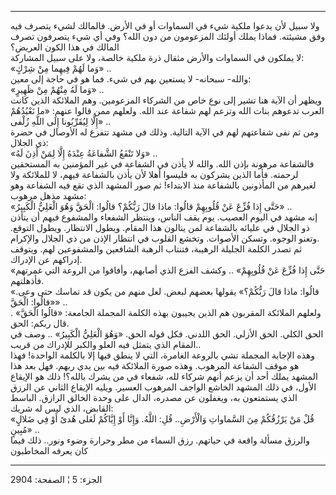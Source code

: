 ------------------------------------------------------------------------

ولا سبيل لأن يدعوا ملكية شيء في السماوات أو في الأرض. فالمالك لشيء يتصرف
فيه وفق مشيئته. فماذا يملك أولئك المزعومون من دون الله؟ وفي أي شيء
يتصرفون تصرف المالك في هذا الكون العريض؟  
لا يملكون في السماوات والأرض مثقال ذرة ملكية خالصة، ولا على سبيل
المشاركة:  
«وَما لَهُمْ فِيهِما مِنْ شِرْكٍ» ..  
والله- سبحانه- لا يستعين بهم في شيء. فما هو في حاجة إلى معين:  
«وَما لَهُ مِنْهُمْ مِنْ ظَهِيرٍ» ..  
ويظهر أن الآية هنا تشير إلى نوع خاص من الشركاء المزعومين. وهم الملائكة
الذين كانت العرب تدعوهم بنات الله وتزعم لهم شفاعة عند الله. ولعلهم ممن
قالوا عنهم: «ما نَعْبُدُهُمْ إِلَّا لِيُقَرِّبُونا إِلَى اللَّهِ زُلْفى» ..  
ومن ثم نفى شفاعتهم لهم في الآية التالية. وذلك في مشهد تتفزع له الأوصال
في حضرة ذي الجلال:  
«وَلا تَنْفَعُ الشَّفاعَةُ عِنْدَهُ إِلَّا لِمَنْ أَذِنَ لَهُ» ..  
فالشفاعة مرهونة بإذن الله. والله لا يأذن في الشفاعة في غير المؤمنين به
المستحقين لرحمته. فأما الذين يشركون به فليسوا أهلا لأن يأذن بالشفاعة
فيهم، لا للملائكة ولا لغيرهم من المأذونين بالشفاعة منذ الابتداء! ثم صور
المشهد الذي تقع فيه الشفاعة وهو مشهد مذهل مرهوب:  
«حَتَّى إِذا فُزِّعَ عَنْ قُلُوبِهِمْ قالُوا: ماذا قالَ رَبُّكُمْ؟ قالُوا: الْحَقَّ وَهُوَ الْعَلِيُّ
الْكَبِيرُ» ..  
إنه مشهد في اليوم العصيب. يوم يقف الناس، وينتظر الشفعاء والمشفوع فيهم أن
يتأذن ذو الجلال في عليائه بالشفاعة لمن ينالون هذا المقام. ويطول
الانتظار. ويطول التوقع. وتعنو الوجوه. وتسكن الأصوات. وتخشع القلوب في
انتظار الإذن من ذي الجلال والإكرام.  
ثم تصدر الكلمة الجليلة الرهيبة، فتنتاب الرهبة الشافعين والمشفوعين لهم.
ويتوقف إدراكهم عن الإدراك.  
«حَتَّى إِذا فُزِّعَ عَنْ قُلُوبِهِمْ» .. وكشف الفزع الذي أصابهم، وأفاقوا من الروعة
التي غمرتهم فأذهلتهم.  
«قالُوا: ماذا قالَ رَبُّكُمْ؟» يقولها بعضهم لبعض. لعل منهم من يكون قد تماسك حتى
وعى. «قالُوا: الْحَقَّ» ..  
ولعلهم الملائكة المقربون هم الذين يجيبون بهذه الكلمة المجملة الجامعة:
«قالُوا الْحَقَّ» . قال ربكم: الحق.  
الحق الكلي. الحق الأزلي. الحق اللدني. فكل قوله الحق. «وَهُوَ الْعَلِيُّ الْكَبِيرُ»
.. وصف في المقام الذي يتمثل فيه العلو والكبر للإدراك من قريب..  
وهذه الإجابة المجملة تشي بالروعة الغامرة، التي لا ينطق فيها إلا بالكلمة
الواحدة! فهذا هو موقف الشفاعة المرهوب. وهذه صورة الملائكة فيه بين يدي
ربهم. فهل بعد هذا المشهد يملك أحد أن يزعم أنهم شركاء لله، شفعاء في من
يشرك بالله؟! ذلك هو الإيقاع الأول، في ذلك المشهد الخاشع الواجف المرهوب
العسير. ويليه الإيقاع الثاني عن الرزق الذي يستمتعون به، ويغفلون عن
مصدره، الدال على وحدة الخالق الرازق. الباسط القابض، الذي ليس له شريك:  
«قُلْ مَنْ يَرْزُقُكُمْ مِنَ السَّماواتِ وَالْأَرْضِ.. قُلِ: اللَّهُ. وَإِنَّا أَوْ إِيَّاكُمْ لَعَلى هُدىً أَوْ
فِي ضَلالٍ مُبِينٍ» ..  
والرزق مسألة واقعة في حياتهم. رزق السماء من مطر وحرارة وضوء ونور.. ذلك
فيما كان يعرفه المخاطبون

------------------------------------------------------------------------

الجزء: 5 ¦ الصفحة: 2904
